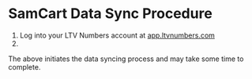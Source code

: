 # SamCart Data Sync Procedure

1. Log into your LTV Numbers account at [app.ltvnumbers.com](https://app.ltvnumbers.com)
2. 

The above initiates the data syncing process and may take some time to complete.
